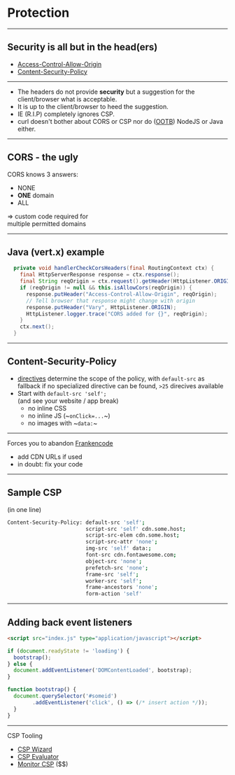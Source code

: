# Protection

---

## Security is all but in the head(ers)

- [Access-Control-Allow-Origin](https://developer.mozilla.org/en-US/docs/Web/HTTP/CORS)
- [Content-Security-Policy](https://developer.mozilla.org/en-US/docs/Web/HTTP/Headers/Content-Security-Policy)

---

- The headers do not provide **security** but a suggestion for the client/browser what is acceptable.
- It is up to the client/browser to heed the suggestion.
- IE (R.I.P) completely ignores CSP.
- curl doesn't bother about CORS or CSP nor do ([OOTB](<https://en.wikipedia.org/wiki/Out_of_the_box_(feature)>)) NodeJS or Java either.

---

## CORS - the ugly

CORS knows 3 answers:

- NONE
- **ONE** domain
- ALL

=> custom code required for<br /> multiple permitted domains

---

## Java (vert.x) example

```java
  private void handlerCheckCorsHeaders(final RoutingContext ctx) {
    final HttpServerResponse response = ctx.response();
    final String reqOrigin = ctx.request().getHeader(HttpListener.ORIGIN);
    if (reqOrigin != null && this.isAllowCors(reqOrigin)) {
      response.putHeader("Access-Control-Allow-Origin", reqOrigin);
      // Tell browser that response might change with origin
      response.putHeader("Vary", HttpListener.ORIGIN);
      HttpListener.logger.trace("CORS added for {}", reqOrigin);
    }
    ctx.next();
  }
```

---

## Content-Security-Policy

- [directives](https://developer.mozilla.org/en-US/docs/Web/HTTP/Headers/Content-Security-Policy) determine the scope of the policy, with `default-src` as fallback if no specialized directive can be found, `>25` direcives available
- Start with `default-src 'self';`<br />
  (and see your website / app break)
  - no inline CSS
  - no inline JS (~`onClick=...`~)
  - no images with ~`data:`~

---

Forces you to abandon [Frankencode](https://deviq.com/antipatterns/frankencode)

- add CDN URLs if used
- in doubt: fix your code

---

## Sample CSP

(in one line)

```bash
Content-Security-Policy: default-src 'self';
                         script-src 'self' cdn.some.host;
                         script-src-elem cdn.some.host;
                         script-src-attr 'none';
                         img-src 'self' data:;
                         font-src cdn.fontawesome.com;
                         object-src 'none';
                         prefetch-src 'none';
                         frame-src 'self';
                         worker-src 'self';
                         frame-ancestors 'none';
                         form-action 'self'
```

---

## Adding back event listeners

```html
<script src="index.js" type="application/javascript"></script>
```

```js
if (document.readyState != 'loading') {
  bootstrap();
} else {
  document.addEventListener('DOMContentLoaded', bootstrap);
}

function bootstrap() {
  document.querySelector('#someid')
        .addEventListener('click', () => (/* insert action */));
  }
}
```

---

CSP Tooling

- [CSP Wizard](https://report-uri.com/home/generate)
- [CSP Evaluator](https://csp-evaluator.withgoogle.com)
- [Monitor CSP](https://csper.io) ($$)

